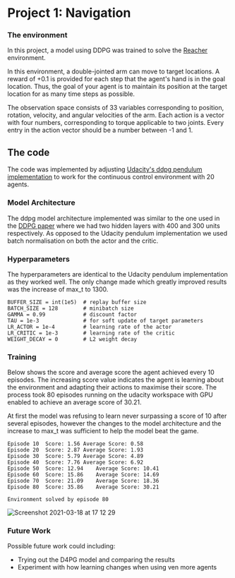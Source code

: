 [//]: # (Image References)


# Project 1: Navigation
### The environment

In this project, a model using DDPG was trained to solve the [Reacher](https://github.com/Unity-Technologies/ml-agents/blob/master/docs/Learning-Environment-Examples.md#reacher) environment.

In this environment, a double-jointed arm can move to target locations. A reward of +0.1 is provided for each step that the agent's hand is in the goal location. Thus, the goal of your agent is to maintain its position at the target location for as many time steps as possible.

The observation space consists of 33 variables corresponding to position, rotation, velocity, and angular velocities of the arm. Each action is a vector with four numbers, corresponding to torque applicable to two joints. Every entry in the action vector should be a number between -1 and 1.

## The code

The code was implemented by adjusting [Udacity's ddpg pendulum implementation](https://github.com/udacity/deep-reinforcement-learning/tree/master/ddpg-pendulum) to work for the continuous control environment with 20 agents.

### Model Architecture

The ddpg model architecture implemented was similar to the one used in the [DDPG paper](https://arxiv.org/pdf/1509.02971.pdf) where we had two hidden layers with 400 and 300 units respectively. As opposed to the Udacity pendulum implementation we used batch normalisation on both the actor and the critic. 

### Hyperparameters

The hyperparameters are identical to the Udacity pendulum implementation as they worked well. The only change made which greatly improved results was the increase of max_t to 1300.

```
BUFFER_SIZE = int(1e5)  # replay buffer size
BATCH_SIZE = 128        # minibatch size
GAMMA = 0.99            # discount factor
TAU = 1e-3              # for soft update of target parameters
LR_ACTOR = 1e-4         # learning rate of the actor 
LR_CRITIC = 1e-3        # learning rate of the critic
WEIGHT_DECAY = 0        # L2 weight decay
```

### Training

Below shows the score and average score the agent achieved every 10 episodes. The increasing score value indicates the agent is learning about the environment and adapting their actions to maximise their score. The process took 80 episodes running on the udacity workspace with GPU enabled to achieve an average score of 30.21.

At first the model was refusing to learn never surpassing a score of 10 after several episodes, however the changes to the model architecture and the increase to max_t was sufficient to help the model beat the game.

```
Episode 10	Score: 1.56	Average Score: 0.58
Episode 20	Score: 2.87	Average Score: 1.93
Episode 30	Score: 5.79	Average Score: 4.89
Episode 40	Score: 7.76	Average Score: 6.92
Episode 50	Score: 12.94	Average Score: 10.41
Episode 60	Score: 15.86	Average Score: 14.69
Episode 70	Score: 21.09	Average Score: 18.36
Episode 80	Score: 35.86	Average Score: 30.21

Environment solved by episode 80
```

![Screenshot 2021-03-18 at 17 12 29](https://user-images.githubusercontent.com/74315440/111659070-33351000-880d-11eb-967a-7fea5f52fbca.png)

### Future Work

Possible future work could including: 
- Trying out the D4PG model and comparing the results
- Experiment with how learning changes when using ven more agents
